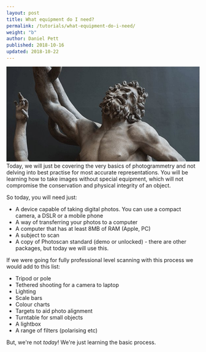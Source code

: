 ```yaml
---
layout: post
title: What equipment do I need?
permalink: /tutorials/what-equipment-do-i-need/
weight: "b"
author: Daniel Pett
published: 2018-10-16
updated: 2018-10-22
---
```

![The fabulous Hercules](/images/festival.jpg "Festival of Ideas MoCA banner")
Today, we will just be covering the very basics of photogrammetry and not delving into best practise for most accurate representations. You will be learning how to take images without special equipment, which will not compromise the conservation and physical integrity of an object.

So today, you will need just:

* A device capable of taking digital photos. You can use a compact camera, a DSLR or a mobile phone
* A way of transferring your photos to a computer
* A computer that has at least 8MB of RAM (Apple, PC)
* A subject to scan
* A copy of Photoscan standard (demo or unlocked) - there are other packages, but today we will use this.

If we were going for fully professional level scanning with this process we would add to this list:

* Tripod or pole
* Tethered shooting for a camera to laptop
* Lighting
* Scale bars 
* Colour charts
* Targets to aid photo alignment
* Turntable for small objects
* A lightbox
* A range of filters (polarising etc)

But, we're not *today*! We're just learning the basic process.
